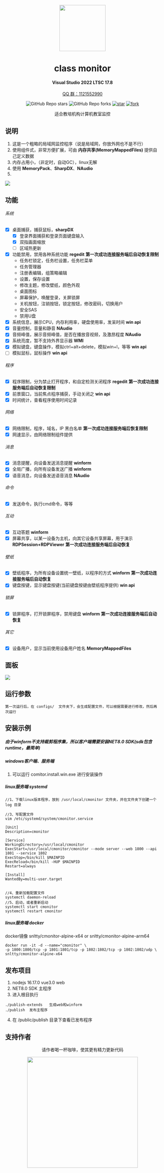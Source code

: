 
<!--
 * @Author: snltty
 * @Date: 2021-08-22 14:09:03
 * @LastEditors: snltty
 * @LastEditTime: 2022-11-21 16:36:26
 * @version: v1.0.0
 * @Descripttion: 功能说明
 * @FilePath: \client.service.ui.webd:\desktop\cmonitor\README.md
-->
<div align="center">
<p><img src="./readme/logo.png" height="150"></p> 

# class monitor
#### Visual Studio 2022 LTSC 17.8
<a href="https://jq.qq.com/?_wv=1027&k=ucoIVfz4" target="_blank">QQ 群：1121552990</a>

![GitHub Repo stars](https://img.shields.io/github/stars/snltty/cmonitor?style=social)
![GitHub Repo forks](https://img.shields.io/github/forks/snltty/cmonitor?style=social)
[![star](https://gitee.com/snltty/cmonitor/badge/star.svg?theme=dark)](https://gitee.com/snltty/cmonitor/stargazers)
[![fork](https://gitee.com/snltty/cmonitor/badge/fork.svg?theme=dark)](https://gitee.com/snltty/cmonitor/members)

适合教培机构计算机教室监控

</div>

## 说明
1. 这是一个粗略的局域网监控程序（说是局域网，你放外网也不是不行）
2. 使用组件式，非常方便扩展，可由 **内存共享(MemoryMappedFiles)** 提供自己定义数据
3. 内存占用小，（非定时，自动GC），linux无解
4. 使用 **MemoryPack**、**SharpDX**、**NAudio**
1. 
<p><img src="./readme/size.jpg"></p> 

## 功能
###### 系统
- [x] 桌面捕获，捕获鼠标，**sharpDX**
    - [x] 登录界面捕获和登录页面键盘输入
    - [x] 双指画面缩放
    - [ ] 区域热更新
- [x] 功能禁用，禁用各种系统功能 **regedit** **第一次成功连接服务端后自动恢复限制**
    - 任务栏锁定，任务栏设置，任务栏菜单
    - 任务管理器
    - 注册表编辑，组策略编辑
    - 设置，保存设置
    - 修改主题，修改壁纸，颜色外观
    - 桌面图标
    - 屏幕保护，唤醒登录，关屏锁屏
    - 关机按钮，注销按钮，锁定按钮，修改密码，切换用户
    - 安全SAS
    - 禁用U盘
- [x] 系统信息，展示CPU，内存利用率，硬盘使用率，发呆时间 **win api**
- [x] 音量控制，音量和静音 **NAudio**
- [x] 音频峰值，展示音频峰值，是否在播放音视频，及激昂程度 **NAudio**
- [x] 系统亮度，暂不支持外界显示器 **WMI**
- [x] 模拟键盘，键盘操作，模拟ctrl+alt+delete，模拟win+l，等等 **win api**
- [ ] 模拟鼠标，鼠标操作 **win api**
###### 程序
- [x] 程序限制，分为禁止打开程序，和自定检测关闭程序 **regedit** **第一次成功连接服务端后自动恢复限制**
- [x] 前景窗口，当前焦点程序捕获，手动关闭之 **win api**
- [x] 时间统计，查看程序使用时间记录
###### 网络
- [x] 网络限制，程序，域名，IP 黑白名单 **第一次成功连接服务端后恢复限制**
- [x] 网速显示，由网络限制组件提供
###### 消息
- [x] 消息提醒，向设备发送消息提醒 **winform**
- [x] 全局广播，向所有设备发送广播 **winform**
- [x] 语音消息，向设备发送语音消息 **NAudio**
###### 命令
- [x] 发送命令，执行cmd命令，等等
###### 互动
- [x] 互动答题 **winform**
- [x] 屏幕共享，以某一设备为主机，向其它设备共享屏幕，用于演示 **RDPSession+RDPViewer** **第一次成功连接服务端后自动恢复**
###### 壁纸
- [x] 壁纸程序，为所有设备设置统一壁纸，以程序的方式 **winform** **第一次成功连接服务端后自动恢复**
- [x] 键盘按键，显示键盘按键(当前键盘按键由壁纸程序提供) **win api**
###### 锁屏
- [x] 锁屏程序，打开锁屏程序，禁用键盘 **winform** **第一次成功连接服务端后自动恢复**
###### 其它
- [x] 设备用户，显示当前使用设备用户姓名 **MemoryMappedFiles**



## 面板
<p><img src="./readme/cmonitor.jpg"></p> 

## 运行参数
```
第一次运行后，在 configs/  文件夹下，会生成配置文件，可以根据需要进行修改，然后再次运行
```

## 安装示例

##### 由于winform不支持裁剪程序集，所以客户端需要安装NET8.0 SDK(sdk包含runtime，最简单)

##### windows客户端、服务端
1. 可以运行 comitor.install.win.exe 进行安装操作

##### linux服务端 systemd
```
//1、下载linux版本程序，放到 /usr/local/cmonitor 文件夹，并在文件夹下创建一个 log 目录

//3、写配置文件
vim /etc/systemd/system/cmonitor.service

[Unit]
Description=cmonitor

[Service]
WorkingDirectory=/usr/local/cmonitor
ExecStart=/usr/local/cmonitor/cmonitor --mode server --web 1800 --api 1801 --service 1802
ExecStop=/bin/kill $MAINPID
ExecReload=/bin/kill -HUP $MAINPID
Restart=always

[Install]
WantedBy=multi-user.target


//4、重新加载配置文件
systemctl daemon-reload
//5、启动，或者重新启动
systemctl start cmonitor
systemctl restart cmonitor
```

##### linux服务端 docker
docker镜像 snltty/cmonitor-alpine-x64 or snltty/cmonitor-alpine-arm64
```
docker run -it -d --name="cmonitor" \ 
-p 1800:1800/tcp -p 1801:1801/tcp -p 1802:1802/tcp -p 1802:1802/udp \ 
snltty/cmonitor-alpine-x64
```


## 发布项目
1. nodejs 16.17.0 vue3.0 web
2. NET8.0 SDK 主程序
3. 进入根目执行
```
./publish-extends   生成web和winform
./publish  发布主程序
```
4. 在 /public/publish 目录下查看已发布程序

## 支持作者

<div align="center">
请作者喝一杯咖啡，使其更有精力更新代码
<p><img src="./readme/qr.jpg" width="360"></p> 
</div>
